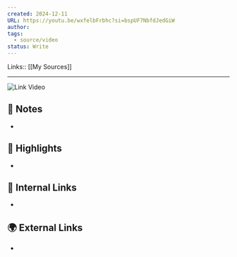 ```yaml
---
created: 2024-12-11
URL: https://youtu.be/wxfelbFrbhc?si=bspUF7NbfdJedGiW
author: 
tags:
  - source/video
status: Write
---
```

Links:: [[My Sources]]

---

![Link Video](https://youtu.be/wxfelbFrbhc?si=bspUF7NbfdJedGiW)


## 📝 Notes

- 



## 🌟 Highlights 

- 



## 🔗 Internal Links

- 

## 🌍 External Links

- 


